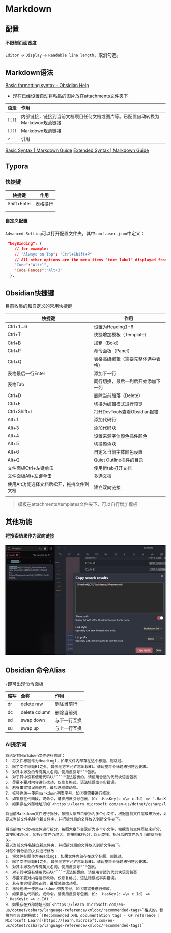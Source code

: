 # Markdown 

## 配置

#### 不限制页面宽度
`Editor` -> `Display` -> `Readable line length`，取消勾选。

## Markdown语法

[Basic formatting syntax - Obsidian Help](https://help.obsidian.md/Editing+and+formatting/Basic+formatting+syntax)

- 现在已经设置自动将粘贴的图片放在attachments文件夹下 

| 语法   | 作用                                                                           |
|:------ |:------------------------------------------------------------------------------ |
| `[[]]` | 内部链接，链接到当前文档项目任何文档或图片等。已配置自动转换为Markdwon规范链接 |
| `[]()` | Markdown规范链接                                                               |
| `> `   | 引用                                                                               |

[Basic Syntax | Markdown Guide](https://www.markdownguide.org/basic-syntax/)
[Extended Syntax | Markdown Guide](https://www.markdownguide.org/extended-syntax/)
## Typora
### 快捷键

| 快捷键      | 作用     |
| ----------- | -------- |
| Shift+Enter | 表格换行 |
|             |          |
|             |          |

#### 自定义配置

`Advanced Setting`可以打开配置文件夹，其中`conf.user.json`中定义：

```json
 "keyBinding": {
    // for example:
    // "Always on Top": "Ctrl+Shift+P"
    // All other options are the menu items 'text label' displayed from each typora menu
    "Code":"Alt+1",
    "Code Fences":"Alt+3"
  },
```



## Obsidian快捷键

目前收集的和自定义的常用快捷键

| 快捷键                                    | 作用                               |
| ----------------------------------------- | ---------------------------------- |
| Ctrl+1...6                                | 设置为Heading1-6                   |
| Ctrl+T                                    | 快捷增加模板（Template）           |
| Ctrl+B                                    | 加粗（Bold）                       |
| Ctrl+P                                    | 命令面板（Panel）                  |
| Ctrl+Q                                    | 表格高级编辑（需要先整体选中表格） |
| 表格最后一行Enter                         | 添加下一行                         |
| 表格Tab                                   | 同行切换，最后一列后开始添加下一列 |
| Ctrl+D                                    | 删除当前段落（Delete）             |
| Ctrl+E                                    | 切换为编辑模式进行预览             |
| Ctrl+Shift+I                              | 打开DevTools查看Obsidian报错       |
| Alt+1                                     | 添加代码行                         |
| Alt+3                                     | 添加代码块                         |
| Alt+4                                     | 设置来源字体颜色插件颜色           |
| Alt+5                                     | 切换颜色块                         |
| Alt+6                                     | 自定义当前字体颜色设置             |
| Alt+Q                                     | Quiet Outline插件的目录            |
| 文件面板Ctrl+左键单击                     | 使用新tab打开文档                  |
| 文件面板Alt+左键单击                      | 多选文档                           |
| 使用Alt功能选择文档后松开，拖拽文件到文档 | 建立双向链接                       |
|                                           |                                    |

> 模板在attachments/templates文件夹下，可以自行增加模板

## 其他功能

#### 将搜索结果作为双向链接
![](attachments/Pasted%20image%2020230823084310.png)

## Obsidian 命令Alias

`/`即可出现命令面板

| 缩写 | 全称          | 作用         |
|:---- |:------------- |:------------ |
| dr   | delete raw    | 删除当前行   |
| dc   | delete column | 删除当前列   | 
| sd   | swap down     | 与下一行互换 |
| su   | swap up       | 与上一行互换 |


### AI提示词

```txt
将给定的Markdown文件进行修改：
1. 将文件标题作为Heading1，如果文件内部存在这个标题，则跳过。
2. 除了文件标题H1之外，其余地方不允许再出现H1。请调整每个标题级别符合要求。
3. 对其中涉及的专有英文名词，使用反引号"`"包裹。
4. 对于其中没有使用代码块"```"语法包裹的，请使用合适的代码块语言包裹
5. 尽量不要对内容进行改动，仅修复格式、语法错误或事实错误。
6. 若有事实错误修正的，最后总结改动项。
7. 标号也统一使用markdown列表序号，如①等需要进行修改。
8. 如果存在代码段，或命令，请换用反引号包裹，如: .HasKey(c =\> c.Id) => `.HasKey(c => c.Id) `
9. 如果存在外部地址形如`<https://learn.microsoft.com/en-us/dotnet/csharp/language-reference/xmldoc/recommended-tags>`格式的，替换为可阅读的格式：`[Recommended XML documentation tags - C# reference | Microsoft Learn](https://learn.microsoft.com/en-us/dotnet/csharp/language-reference/xmldoc/recommended-tags)`
```

```txt
将当前Markdown文件进行拆分，按照大章节目录拆为多个小文件，根据当前文件层级来拆分，如按照H1拆分，如拆分文件仍过大，则按照H2拆分，以此类推。拆分后的文件名与当前章节有关。
要以当前文件名建立新文件夹，并把拆分后的文件放入到新文件夹下。
```


```
将当前Markdown文件进行拆分，按照大章节目录拆为多个小文件，根据当前文件层级来拆分，如按照H1拆分，如拆分文件仍过大，则按照H2拆分，以此类推。拆分后的文件名与当前章节有关。  
要以当前文件名建立新文件夹，并把拆分后的文件放入到新文件夹下。  
对每个拆分后的文件进行修改：  
1. 将文件标题作为Heading1，如果文件内部存在这个标题，则跳过。  
2. 除了文件标题H1之外，其余地方不允许再出现H1。请调整每个标题级别符合要求。  
3. 对其中涉及的专有英文名词，使用反引号"`"包裹。  
4. 对于其中没有使用代码块"```"语法包裹的，请使用合适的代码块语言包裹  
5. 尽量不要对内容进行改动，仅修复格式、语法错误或事实错误。  
6. 若有事实错误修正的，最后总结改动项。  
7. 标号也统一使用markdown列表序号，如①等需要进行修改。  
8. 如果存在代码段，或命令，请换用反引号包裹，如: .HasKey(c =\> c.Id) => `.HasKey(c => c.Id) `  
9. 如果存在外部地址形如`<https://learn.microsoft.com/en-us/dotnet/csharp/language-reference/xmldoc/recommended-tags>`格式的，替换为可阅读的格式：`[Recommended XML documentation tags - C# reference | Microsoft Learn](https://learn.microsoft.com/en-us/dotnet/csharp/language-reference/xmldoc/recommended-tags)`

```
